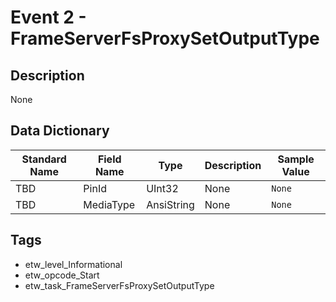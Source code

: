 # Event 2 - FrameServerFsProxySetOutputType

## Description
None

## Data Dictionary
|Standard Name|Field Name|Type|Description|Sample Value|
|---|---|---|---|---|
|TBD|PinId|UInt32|None|`None`|
|TBD|MediaType|AnsiString|None|`None`|

## Tags
* etw_level_Informational
* etw_opcode_Start
* etw_task_FrameServerFsProxySetOutputType